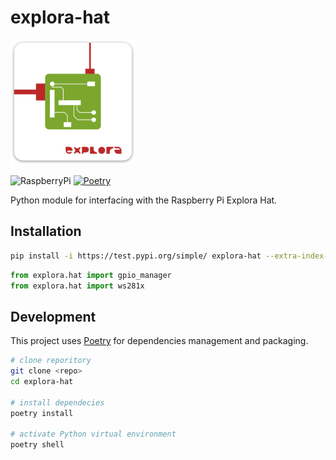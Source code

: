 # explora-hat

<img width="200" alt="project logo" src="images/logo.png">

![RaspberryPi](https://img.shields.io/badge/-RaspberryPi-C51A4A?logo=raspberrypi&logoColor=white) [![Poetry](https://img.shields.io/endpoint?url=https://python-poetry.org/badge/v0.json)](https://python-poetry.org/)

Python module for interfacing with the Raspberry Pi Explora Hat.

## Installation

```bash
pip install -i https://test.pypi.org/simple/ explora-hat --extra-index-url https://pypi.org/simple
```

```python
from explora.hat import gpio_manager
from explora.hat import ws281x
```

## Development
This project uses [Poetry](https://python-poetry.org/docs/#installation) for dependencies management and packaging.

```bash
# clone reporitory
git clone <repo>
cd explora-hat

# install dependecies
poetry install

# activate Python virtual environment
poetry shell

```
